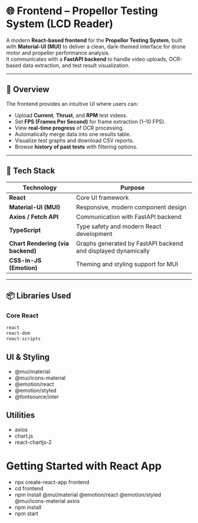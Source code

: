 # 🌐 Frontend – Propellor Testing System (LCD Reader)

A modern **React-based frontend** for the **Propellor Testing System**, built with **Material-UI (MUI)** to deliver a clean, dark-themed interface for drone motor and propeller performance analysis.  
It communicates with a **FastAPI backend** to handle video uploads, OCR-based data extraction, and test result visualization.

---

## 🧠 Overview

The frontend provides an intuitive UI where users can:
- Upload **Current**, **Thrust**, and **RPM** test videos.
- Set **FPS (Frames Per Second)** for frame extraction (1–10 FPS).
- View **real-time progress** of OCR processing.
- Automatically merge data into one results table.
- Visualize test graphs and download CSV reports.
- Browse **history of past tests** with filtering options.

---

## 🧩 Tech Stack

| Technology | Purpose |
|-------------|----------|
| **React** | Core UI framework |
| **Material-UI (MUI)** | Responsive, modern component design |
| **Axios / Fetch API** | Communication with FastAPI backend |
| **TypeScript** | Type safety and modern React development |
| **Chart Rendering (via backend)** | Graphs generated by FastAPI backend and displayed dynamically |
| **CSS-in-JS (Emotion)** | Theming and styling support for MUI |

---

## 📦 Libraries Used

### Core React
```bash
react
react-dom
react-scripts

```

 ## UI & Styling

- @mui/material
- @mui/icons-material
- @emotion/react
- @emotion/styled
- @fontsource/inter

## Utilities

- axios
- chart.js
- react-chartjs-2


# Getting Started with React App

- npx create-react-app frontend
- cd frontend
- npm install @mui/material @emotion/react @emotion/styled @mui/icons-material axios
- npm install
- npm start
